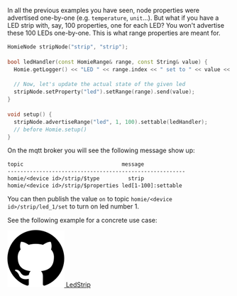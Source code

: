 In all the previous examples you have seen, node properties were advertised one-by-one (e.g. `temperature`, `unit`...). But what if you have a LED strip with, say, 100 properties, one for each LED? You won't advertise these 100 LEDs one-by-one. This is what range properties are meant for.

```c++
HomieNode stripNode("strip", "strip");

bool ledHandler(const HomieRange& range, const String& value) {
  Homie.getLogger() << "LED " << range.index << " set to " << value << endl;

  // Now, let's update the actual state of the given led
  stripNode.setProperty("led").setRange(range).send(value);
}

void setup() {
  stripNode.advertiseRange("led", 1, 100).settable(ledHandler);
  // before Homie.setup()
}
```

On the mqtt broker you will see the following message show up:
```
topic                               message
--------------------------------------------------------
homie/<device id>/strip/$type	      strip
homie/<device id>/strip/$properties	led[1-100]:settable
```

You can then publish the value `on` to topic `homie/<device id>/strip/led_1/set` to turn on led number 1.

See the following example for a concrete use case:

[![GitHub logo](../assets/github.png) LedStrip](https://github.com/marvinroger/homie-esp8266/blob/develop/examples/LedStrip/LedStrip.ino)
